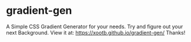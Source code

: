 # gradient-gen

A Simple CSS Gradient Generator for your needs. Try and figure out your next Background. 
View it at: https://xootb.github.io/gradient-gen/
Thanks! 
